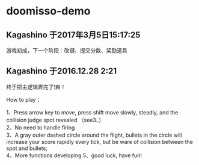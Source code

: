 # doomisso-demo
## Kagashino 于2017年3月5日15:17:25
游戏初成，下一个阶段：改键、提交分数、奖励道具

## Kagashino 于2016.12.28 2:21
终于把主逻辑弄完了!爽！

How to play：  
  
1、Press arrow key to move, press shift move slowly, steadly, and the collision judge spot revealed （see3、）  
2、No need to handle firing  
3、A gray outer dashed circle around the flight, bullets in the circle will increase your score rapidly every tick, but be ware of collision between the spot and bullets;  
4、More functions developing
5、good luck, have fun!  
